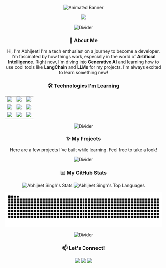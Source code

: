 <p align="center">
  <img src="https://github.com/abhx69/abhx69/raw/main/assets/banner.gif" alt="Animated Banner">
</p>

<div align="center">
  <img src="https://readme-typing-svg.herokuapp.com?font=Fira+Code&size=25&duration=4000&pause=1000&color=9745F5&center=true&vCenter=true&width=700&lines=Hey%2C+I'm+Abhijeet+Singh+%E2%9C%A8;Tech+Enthusiast+%7C+Curious+Learner;Exploring+the+world+of+Code+%26+AI" />
</div>

<p align="center">
  <img src="https://github.com/abhx69/abhx69/raw/main/assets/divider.gif" alt="Divider">
</p>

### <p align="center">👋 About Me</p>

<p align="center">
  Hi, I'm Abhijeet! I'm a tech enthusiast on a journey to become a developer. I'm fascinated by how things work, especially in the world of <b>Artificial Intelligence</b>. Right now, I'm diving into <b>Generative AI</b> and learning how to use cool tools like <b>LangChain</b> and <b>LLMs</b> for my projects. I'm always excited to learn something new!
</p>

### <p align="center">🛠️ Technologies I'm Learning</p>

<div align="center">
  <table width="100%">
    <tr align="center">
      <td width="33%">
        <img src="https://img.shields.io/badge/Generative_AI-F7216B?style=for-the-badge" />
      </td>
      <td width="33%">
        <img src="https://img.shields.io/badge/LLMs-1F51FF?style=for-the-badge" />
      </td>
      <td width="33%">
        <img src="https://img.shields.io/badge/RAG-9745F5?style=for-the-badge" />
      </td>
    </tr>
    <tr align="center">
      <td>
        <img src="https://img.shields.io/badge/Python-3776AB?style=for-the-badge&logo=python&logoColor=white" />
      </td>
      <td>
        <img src="https://img.shields.io/badge/LangChain-8A2BE2?style=for-the-badge&logo=python&logoColor=white" />
      </td>
      <td>
        <img src="https://img.shields.io/badge/MySQL-4479A1?style=for-the-badge&logo=mysql&logoColor=white" />
      </td>
    </tr>
     <tr align="center">
      <td>
        <img src="https://img.shields.io/badge/HTML5-E34F26?style=for-the-badge&logo=html5&logoColor=white" />
      </td>
      <td>
        <img src="https://img.shields.io/badge/CSS3-1572B6?style=for-the-badge&logo=css3&logoColor=white" />
      </td>
      <td>
        <img src="https://img.shields.io/badge/JavaScript-F7DF1E?style=for-the-badge&logo=javascript&logoColor=black" />
      </td>
    </tr>
  </table>
</div>

<p align="center">
  <img src="https://github.com/abhx69/abhx69/raw/main/assets/divider.gif" alt="Divider">
</p>

### <p align="center">✨ My Projects</p>

<p align="center">Here are a few projects I've built while learning. Feel free to take a look!</p>

<p align="center">
  <img src="https://github.com/abhx69/abhx69/raw/main/assets/divider.gif" alt="Divider">
</p>

### <p align="center">📊 My GitHub Stats</p>

<p align="center">
  <img width="48%" src="https://github-readme-stats.vercel.app/api?username=abhx69&show_icons=true&theme=synthwave&hide_border=true&include_all_commits=true&count_private=true" alt="Abhijeet Singh's Stats" />
  <img width="48%" src="https://github-readme-stats.vercel.app/api/top-langs/?username=abhx69&layout=compact&theme=synthwave&hide_border=true" alt="Abhijeet Singh's Top Languages" />
</p>

<p align="center">
  <img src="https://github.com/abhx69/abhx69/raw/output/github-contribution-grid-snake.svg" alt="Snake animation of my contributions" />
</p>

<p align="center">
  <img src="https://github.com/abhx69/abhx69/raw/main/assets/divider.gif" alt="Divider">
</p>

### <p align="center">📫 Let's Connect!</p>

<p align="center">
  <a href="https://www.linkedin.com/in/YOUR_LINKEDIN_USERNAME" target="_blank"><img src="https://img.shields.io/badge/LinkedIn-0A66C2?style=for-the-badge&logo=linkedin&logoColor=white" /></a>
  <a href="mailto:YOUREMAIL@example.com" target="_blank"><img src="https://img.shields.io/badge/Email-EA4335?style=for-the-badge&logo=gmail&logoColor=white" /></a>
  <a href="https://twitter.com/YOUR_TWITTER_HANDLE" target="_blank"><img src="https://img.shields.io/badge/Twitter-1DA1F2?style=for-the-badge&logo=twitter&logoColor=white" /></a>
</p>
